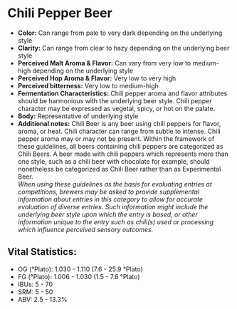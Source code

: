 # Chili Pepper Beer

- **Color:** Can range from pale to very dark depending on the underlying style
- **Clarity:** Can range from clear to hazy depending on the underlying beer style
- **Perceived Malt Aroma & Flavor:** Can vary from very low to medium-high depending on the underlying style
- **Perceived Hop Aroma & Flavor:** Very low to very high
- **Perceived bitterness:** Very low to medium-high
- **Fermentation Characteristics:** Chili pepper aroma and flavor attributes should be harmonious with the underlying beer style. Chili pepper character may be expressed as vegetal, spicy, or hot on the palate.
- **Body:** Representative of underlying style
- **Additional notes:** Chili Beer is any beer using chili peppers for flavor, aroma, or heat. Chili character can range from subtle to intense. Chili pepper aroma may or may not be present. Within the framework of these guidelines, all beers containing chili peppers are categorized as Chili Beers. A beer made with chili peppers which represents more than one style, such as a chili beer with chocolate for example, should nonetheless be categorized as Chili Beer rather than as Experimental Beer.<br/>
_When using these guidelines as the basis for evaluating entries at competitions, brewers may be asked to provide supplemental information about entries in this category to allow for accurate evaluation of diverse entries. Such information might include the underlying beer style upon which the entry is based, or other information unique to the entry such as chili(s) used or processing which influence perceived sensory outcomes._

## Vital Statistics:

- OG (°Plato): 1.030 - 1.110 (7.6 - 25.9 °Plato) 
- FG (°Plato): 1.006 - 1.030 (1.5 - 7.6 °Plato) 
- IBUs: 5 - 70
- SRM: 5 - 50
- ABV: 2.5 - 13.3%
